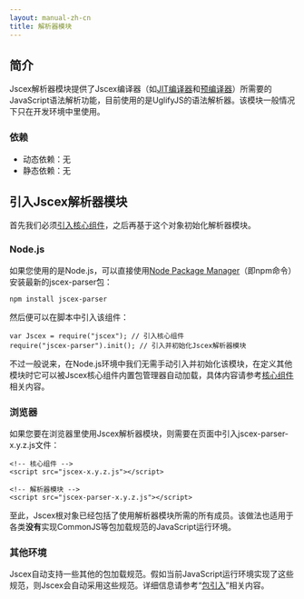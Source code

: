 ```yaml
---
layout: manual-zh-cn
title: 解析器模块
---
```


## <a name="introduction"></a>简介

Jscex解析器模块提供了Jscex编译器（如[JIT编译器](../jit/)和[预编译器](../aot/)）所需要的JavaScript语法解析功能，目前使用的是UglifyJS的语法解析器。该模块一般情况下只在开发环境中里使用。

### <a name="introduction-dependencies"></a>依赖

* 动态依赖：无
* 静态依赖：无

## <a name="import-module"></a>引入Jscex解析器模块

首先我们必须[引入核心组件](../core/)，之后再基于这个对象初始化解析器模块。

### <a name="import-module-nodejs"></a>Node.js

如果您使用的是Node.js，可以直接使用[Node Package Manager](http://npmjs.org/)（即npm命令）安装最新的jscex-parser包：

    npm install jscex-parser

然后便可以在脚本中引入该组件：

    var Jscex = require("jscex"); // 引入核心组件
    require("jscex-parser").init(); // 引入并初始化Jscex解析器模块

不过一般说来，在Node.js环境中我们无需手动引入并初始化该模块，在定义其他模块时它可以被Jscex核心组件内置包管理器自动加载，具体内容请参考[核心组件](../core/)相关内容。

### <a name="import-module-browser"></a>浏览器

如果您要在浏览器里使用Jscex解析器模块，则需要在页面中引入jscex-parser-x.y.z.js文件：

    <!-- 核心组件 -->
    <script src="jscex-x.y.z.js"></script>

    <!-- 解析器模块 -->
    <script src="jscex-parser-x.y.z.js"></script>

至此，Jscex根对象已经包括了使用解析器模块所需的所有成员。该做法也适用于各类**没有**实现CommonJS等包加载规范的JavaScript运行环境。

### <a name="import-module-others"></a>其他环境

Jscex自动支持一些其他的包加载规范。假如当前JavaScript运行环境实现了这些规范，则Jscex会自动采用这些规范。详细信息请参考“[包引入](../importing.html)”相关内容。